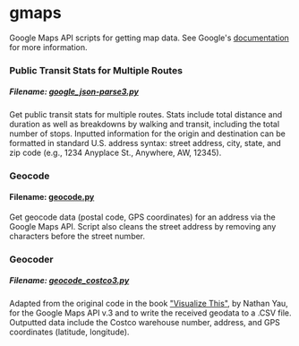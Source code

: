 gmaps
=====

Google Maps API scripts for getting map data. See Google's [documentation](https://developers.google.com/maps/documentation/javascript/tutorial) for more information.

### Public Transit Stats for Multiple Routes
##### Filename: [google_json-parse3.py](https://github.com/dnaeye/gmaps/blob/master/google_json-parse3.py)
Get public transit stats for multiple routes. Stats include total distance and duration as well as breakdowns by walking and transit, including the total number of stops. Inputted information for the origin and destination can be formatted in standard U.S. address syntax: street address, city, state, and zip code (e.g., 1234 Anyplace St., Anywhere, AW, 12345).

### Geocode
#### Filename: [geocode.py](https://github.com/dnaeye/gmaps/blob/master/geocode.py)
Get geocode data (postal code, GPS coordinates) for an address via the Google Maps API. Script also cleans the street address by removing any characters before the street number.

### Geocoder
##### Filename: [geocode_costco3.py](https://github.com/dnaeye/gmaps/blob/master/geocode_costco3.py)
Adapted from the original code in the book ["Visualize This"](http://book.flowingdata.com/), by Nathan Yau, for the Google Maps API v.3 and to write the received geodata to a .CSV file. Outputted data include the Costco warehouse number, address, and GPS coordinates (latitude, longitude).
